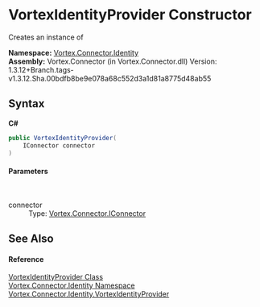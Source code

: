 # VortexIdentityProvider Constructor 
 

Creates an instance of 

**Namespace:**&nbsp;<a href="N_Vortex_Connector_Identity.md">Vortex.Connector.Identity</a><br />**Assembly:**&nbsp;Vortex.Connector (in Vortex.Connector.dll) Version: 1.3.12+Branch.tags-v1.3.12.Sha.00bdfb8be9e078a68c552d3a1d81a8775d48ab55

## Syntax

**C#**<br />
``` C#
public VortexIdentityProvider(
	IConnector connector
)
```


#### Parameters
&nbsp;<dl><dt>connector</dt><dd>Type: <a href="T_Vortex_Connector_IConnector.md">Vortex.Connector.IConnector</a><br /></dd></dl>

## See Also


#### Reference
<a href="T_Vortex_Connector_Identity_VortexIdentityProvider.md">VortexIdentityProvider Class</a><br /><a href="N_Vortex_Connector_Identity.md">Vortex.Connector.Identity Namespace</a><br /><a href="T_Vortex_Connector_Identity_VortexIdentityProvider.md">Vortex.Connector.Identity.VortexIdentityProvider</a><br />